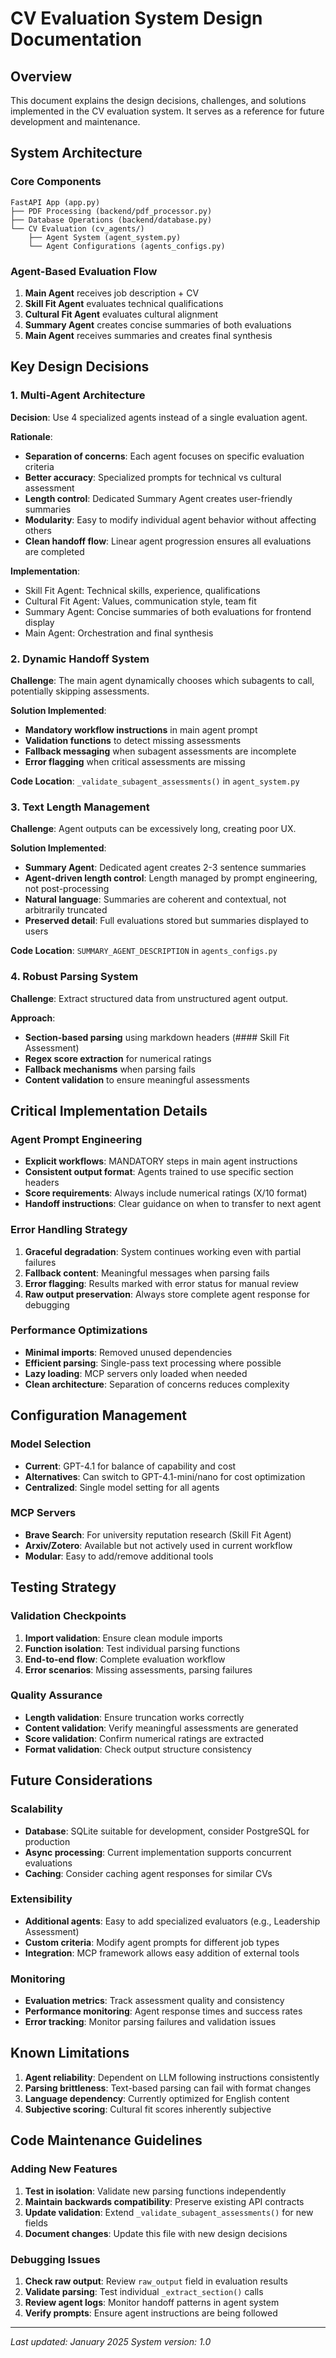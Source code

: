 # CV Evaluation System Design Documentation

## Overview
This document explains the design decisions, challenges, and solutions implemented in the CV evaluation system. It serves as a reference for future development and maintenance.

## System Architecture

### Core Components
```
FastAPI App (app.py)
├── PDF Processing (backend/pdf_processor.py)
├── Database Operations (backend/database.py)
└── CV Evaluation (cv_agents/)
    ├── Agent System (agent_system.py)
    └── Agent Configurations (agents_configs.py)
```

### Agent-Based Evaluation Flow
1. **Main Agent** receives job description + CV
2. **Skill Fit Agent** evaluates technical qualifications
3. **Cultural Fit Agent** evaluates cultural alignment  
4. **Summary Agent** creates concise summaries of both evaluations
5. **Main Agent** receives summaries and creates final synthesis

## Key Design Decisions

### 1. Multi-Agent Architecture
**Decision**: Use 4 specialized agents instead of a single evaluation agent.

**Rationale**:
- **Separation of concerns**: Each agent focuses on specific evaluation criteria
- **Better accuracy**: Specialized prompts for technical vs cultural assessment
- **Length control**: Dedicated Summary Agent creates user-friendly summaries
- **Modularity**: Easy to modify individual agent behavior without affecting others
- **Clean handoff flow**: Linear agent progression ensures all evaluations are completed

**Implementation**: 
- Skill Fit Agent: Technical skills, experience, qualifications
- Cultural Fit Agent: Values, communication style, team fit
- Summary Agent: Concise summaries of both evaluations for frontend display
- Main Agent: Orchestration and final synthesis

### 2. Dynamic Handoff System
**Challenge**: The main agent dynamically chooses which subagents to call, potentially skipping assessments.

**Solution Implemented**:
- **Mandatory workflow instructions** in main agent prompt
- **Validation functions** to detect missing assessments
- **Fallback messaging** when subagent assessments are incomplete
- **Error flagging** when critical assessments are missing

**Code Location**: `_validate_subagent_assessments()` in `agent_system.py`

### 3. Text Length Management
**Challenge**: Agent outputs can be excessively long, creating poor UX.

**Solution Implemented**:
- **Summary Agent**: Dedicated agent creates 2-3 sentence summaries
- **Agent-driven length control**: Length managed by prompt engineering, not post-processing
- **Natural language**: Summaries are coherent and contextual, not arbitrarily truncated
- **Preserved detail**: Full evaluations stored but summaries displayed to users

**Code Location**: `SUMMARY_AGENT_DESCRIPTION` in `agents_configs.py`

### 4. Robust Parsing System
**Challenge**: Extract structured data from unstructured agent output.

**Approach**:
- **Section-based parsing** using markdown headers (#### Skill Fit Assessment)
- **Regex score extraction** for numerical ratings
- **Fallback mechanisms** when parsing fails
- **Content validation** to ensure meaningful assessments

## Critical Implementation Details

### Agent Prompt Engineering
- **Explicit workflows**: MANDATORY steps in main agent instructions
- **Consistent output format**: Agents trained to use specific section headers
- **Score requirements**: Always include numerical ratings (X/10 format)
- **Handoff instructions**: Clear guidance on when to transfer to next agent

### Error Handling Strategy
1. **Graceful degradation**: System continues working even with partial failures
2. **Fallback content**: Meaningful messages when parsing fails
3. **Error flagging**: Results marked with error status for manual review
4. **Raw output preservation**: Always store complete agent response for debugging

### Performance Optimizations
- **Minimal imports**: Removed unused dependencies
- **Efficient parsing**: Single-pass text processing where possible
- **Lazy loading**: MCP servers only loaded when needed
- **Clean architecture**: Separation of concerns reduces complexity

## Configuration Management

### Model Selection
- **Current**: GPT-4.1 for balance of capability and cost
- **Alternatives**: Can switch to GPT-4.1-mini/nano for cost optimization
- **Centralized**: Single model setting for all agents

### MCP Servers
- **Brave Search**: For university reputation research (Skill Fit Agent)
- **Arxiv/Zotero**: Available but not actively used in current workflow
- **Modular**: Easy to add/remove additional tools

## Testing Strategy

### Validation Checkpoints
1. **Import validation**: Ensure clean module imports
2. **Function isolation**: Test individual parsing functions
3. **End-to-end flow**: Complete evaluation workflow
4. **Error scenarios**: Missing assessments, parsing failures

### Quality Assurance
- **Length validation**: Ensure truncation works correctly
- **Content validation**: Verify meaningful assessments are generated
- **Score validation**: Confirm numerical ratings are extracted
- **Format validation**: Check output structure consistency

## Future Considerations

### Scalability
- **Database**: SQLite suitable for development, consider PostgreSQL for production
- **Async processing**: Current implementation supports concurrent evaluations
- **Caching**: Consider caching agent responses for similar CVs

### Extensibility
- **Additional agents**: Easy to add specialized evaluators (e.g., Leadership Assessment)
- **Custom criteria**: Modify agent prompts for different job types
- **Integration**: MCP framework allows easy addition of external tools

### Monitoring
- **Evaluation metrics**: Track assessment quality and consistency
- **Performance monitoring**: Agent response times and success rates
- **Error tracking**: Monitor parsing failures and validation issues

## Known Limitations

1. **Agent reliability**: Dependent on LLM following instructions consistently
2. **Parsing brittleness**: Text-based parsing can fail with format changes
3. **Language dependency**: Currently optimized for English content
4. **Subjective scoring**: Cultural fit scores inherently subjective

## Code Maintenance Guidelines

### Adding New Features
1. **Test in isolation**: Validate new parsing functions independently
2. **Maintain backwards compatibility**: Preserve existing API contracts
3. **Update validation**: Extend `_validate_subagent_assessments()` for new fields
4. **Document changes**: Update this file with new design decisions

### Debugging Issues
1. **Check raw output**: Review `raw_output` field in evaluation results
2. **Validate parsing**: Test individual `_extract_section()` calls
3. **Review agent logs**: Monitor handoff patterns in agent system
4. **Verify prompts**: Ensure agent instructions are being followed

---

*Last updated: January 2025*
*System version: 1.0*